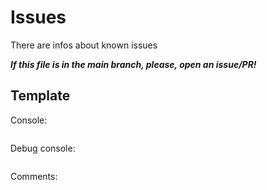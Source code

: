 # Issues
There are infos about known issues

***If this file is in the main branch, please, open an issue/PR!***
## Template
Console:
```
```
Debug console:
```
```
Comments:
